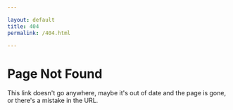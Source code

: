 ```yaml
---

layout: default
title: 404
permalink: /404.html

---
```


<h1 class="display-4">Page Not Found</h1>

This link doesn't go anywhere, maybe it's out of date and the page is gone, or there's a mistake in the URL.
